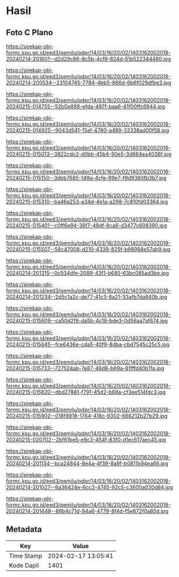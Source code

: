 # Hasil

## Foto C Plano

https://sirekap-obj-formc.kpu.go.id/eed3/pemilu/pdpr/14/03/16/20/02/1403162002018-20240214-201601--d2d29c66-8c5b-4cf9-824d-51b522344480.jpg

https://sirekap-obj-formc.kpu.go.id/eed3/pemilu/pdpr/14/03/16/20/02/1403162002018-20240214-200534--23104745-7784-4bb5-866d-6b6f029dfbe3.jpg

https://sirekap-obj-formc.kpu.go.id/eed3/pemilu/pdpr/14/03/16/20/02/1403162002018-20240215-014755--52b0e898-efda-497f-baa6-41f00ffc6944.jpg

https://sirekap-obj-formc.kpu.go.id/eed3/pemilu/pdpr/14/03/16/20/02/1403162002018-20240215-014925--9043d541-15af-4780-a489-32338ad00f58.jpg

https://sirekap-obj-formc.kpu.go.id/eed3/pemilu/pdpr/14/03/16/20/02/1403162002018-20240215-015013--3822cdc2-d0bb-45b4-90e5-3d664ea4036f.jpg

https://sirekap-obj-formc.kpu.go.id/eed3/pemilu/pdpr/14/03/16/20/02/1403162002018-20240215-015150--3dbb7685-149a-4cfe-99e7-f9d9380fb3b7.jpg

https://sirekap-obj-formc.kpu.go.id/eed3/pemilu/pdpr/14/03/16/20/02/1403162002018-20240215-015310--ba46a253-a34d-4e1a-a298-7c810fd03364.jpg

https://sirekap-obj-formc.kpu.go.id/eed3/pemilu/pdpr/14/03/16/20/02/1403162002018-20240215-015401--c0ff6e94-36f7-49df-8ca6-d3477c608390.jpg

https://sirekap-obj-formc.kpu.go.id/eed3/pemilu/pdpr/14/03/16/20/02/1403162002018-20240215-015507--58c47008-d210-4339-825f-b98988e57ab9.jpg

https://sirekap-obj-formc.kpu.go.id/eed3/pemilu/pdpr/14/03/16/20/02/1403162002018-20240214-201315--0c934dfe-2089-43f1-b685-63bc085ad3be.jpg

https://sirekap-obj-formc.kpu.go.id/eed3/pemilu/pdpr/14/03/16/20/02/1403162002018-20240214-201234--2d5c1a2c-de77-41c3-8a21-33afb7da840b.jpg

https://sirekap-obj-formc.kpu.go.id/eed3/pemilu/pdpr/14/03/16/20/02/1403162002018-20240215-015609--ca50d2f8-da5b-4c19-bde3-0d56aa7af674.jpg

https://sirekap-obj-formc.kpu.go.id/eed3/pemilu/pdpr/14/03/16/20/02/1403162002018-20240215-015645--fce6436e-cda5-40f9-8dba-cbd7545c25c5.jpg

https://sirekap-obj-formc.kpu.go.id/eed3/pemilu/pdpr/14/03/16/20/02/1403162002018-20240215-015733--727524ab-7e87-46d8-b69a-81fffd40b11a.jpg

https://sirekap-obj-formc.kpu.go.id/eed3/pemilu/pdpr/14/03/16/20/02/1403162002018-20240215-015820--dbd27881-f791-45d2-b68a-cf3ee514fdc3.jpg

https://sirekap-obj-formc.kpu.go.id/eed3/pemilu/pdpr/14/03/16/20/02/1403162002018-20240215-015902--018f8918-1764-418c-9302-666212b27b29.jpg

https://sirekap-obj-formc.kpu.go.id/eed3/pemilu/pdpr/14/03/16/20/02/1403162002018-20240215-020702--2bf61be5-e9c3-454f-83f0-d1ec617aec45.jpg

https://sirekap-obj-formc.kpu.go.id/eed3/pemilu/pdpr/14/03/16/20/02/1403162002018-20240214-201134--bca24844-8e4a-4f39-8a9f-b0811b94ea66.jpg

https://sirekap-obj-formc.kpu.go.id/eed3/pemilu/pdpr/14/03/16/20/02/1403162002018-20240214-201027--6a36424e-6cc3-4745-92c5-c3600a030d84.jpg

https://sirekap-obj-formc.kpu.go.id/eed3/pemilu/pdpr/14/03/16/20/02/1403162002018-20240214-201448--86b4c71d-94a6-4779-8f4d-f5e872f0a85d.jpg


## Metadata

| Key        | Value               |
| ---------- | ------------------- |
| Time Stamp | 2024-02-17 13:05:41 |
| Kode Dapil | 1401                |



